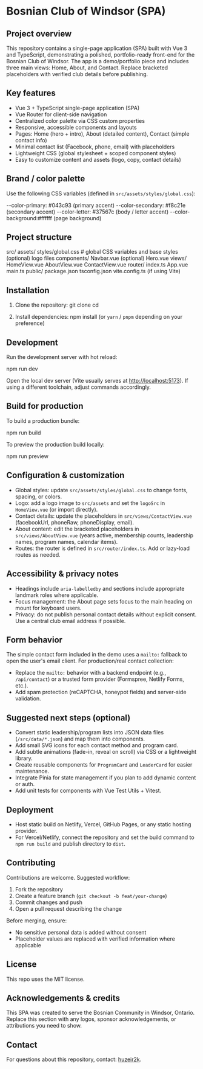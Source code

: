 
# Bosnian Club of Windsor (SPA)

## Project overview

This repository contains a single-page application (SPA) built with Vue 3 and TypeScript, demonstrating a polished, portfolio-ready front-end for the Bosnian Club of Windsor. The app is a demo/portfolio piece and includes three main views: Home, About, and Contact. Replace bracketed placeholders with verified club details before publishing.

## Key features

* Vue 3 + TypeScript single-page application (SPA)
* Vue Router for client-side navigation
* Centralized color palette via CSS custom properties
* Responsive, accessible components and layouts
* Pages: Home (hero + intro), About (detailed content), Contact (simple contact info)
* Minimal contact list (Facebook, phone, email) with placeholders
* Lightweight CSS (global stylesheet + scoped component styles)
* Easy to customize content and assets (logo, copy, contact details)

## Brand / color palette

Use the following CSS variables (defined in `src/assets/styles/global.css`):

\--color-primary:   #043c93  (primary accent)
\--color-secondary: #f8c21e  (secondary accent)
\--color-letter:    #37567c  (body / letter accent)
\--color-background:#ffffff  (page background)

## Project structure

src/
assets/
styles/global.css      # global CSS variables and base styles
(optional) logo files
components/
Navbar.vue
(optional) Hero.vue
views/
HomeView\.vue
AboutView\.vue
ContactView\.vue
router/
index.ts
App.vue
main.ts
public/
package.json
tsconfig.json
vite.config.ts (if using Vite)

## Installation

1. Clone the repository:
   git clone <your-repo-url>
   cd <repo-folder>

2. Install dependencies:
   npm install
   (or `yarn` / `pnpm` depending on your preference)

## Development

Run the development server with hot reload:

npm run dev

Open the local dev server (Vite usually serves at [http://localhost:5173](http://localhost:5173)). If using a different toolchain, adjust commands accordingly.

## Build for production

To build a production bundle:

npm run build

To preview the production build locally:

npm run preview

## Configuration & customization

* Global styles: update `src/assets/styles/global.css` to change fonts, spacing, or colors.
* Logo: add a logo image to `src/assets` and set the `logoSrc` in `HomeView.vue` (or import directly).
* Contact details: update the placeholders in `src/views/ContactView.vue` (facebookUrl, phoneRaw, phoneDisplay, email).
* About content: edit the bracketed placeholders in `src/views/AboutView.vue` (years active, membership counts, leadership names, program names, calendar items).
* Routes: the router is defined in `src/router/index.ts`. Add or lazy-load routes as needed.

## Accessibility & privacy notes

* Headings include `aria-labelledby` and sections include appropriate landmark roles where applicable.
* Focus management: the About page sets focus to the main heading on mount for keyboard users.
* Privacy: do not publish personal contact details without explicit consent. Use a central club email address if possible.

## Form behavior

The simple contact form included in the demo uses a `mailto:` fallback to open the user's email client. For production/real contact collection:

* Replace the `mailto:` behavior with a backend endpoint (e.g., `/api/contact`) or a trusted form provider (Formspree, Netlify Forms, etc.).
* Add spam protection (reCAPTCHA, honeypot fields) and server-side validation.

## Suggested next steps (optional)

* Convert static leadership/program lists into JSON data files (`/src/data/*.json`) and map them into components.
* Add small SVG icons for each contact method and program card.
* Add subtle animations (fade-in, reveal on scroll) via CSS or a lightweight library.
* Create reusable components for `ProgramCard` and `LeaderCard` for easier maintenance.
* Integrate Pinia for state management if you plan to add dynamic content or auth.
* Add unit tests for components with Vue Test Utils + Vitest.

## Deployment

* Host static build on Netlify, Vercel, GitHub Pages, or any static hosting provider.
* For Vercel/Netlify, connect the repository and set the build command to `npm run build` and publish directory to `dist`.

## Contributing

Contributions are welcome. Suggested workflow:

1. Fork the repository
2. Create a feature branch (`git checkout -b feat/your-change`)
3. Commit changes and push
4. Open a pull request describing the change

Before merging, ensure:

* No sensitive personal data is added without consent
* Placeholder values are replaced with verified information where applicable

## License

This repo uses the MIT license.

## Acknowledgements & credits

This SPA was created to serve the Bosnian Community in Windsor, Ontario. Replace this section with any logos, sponsor acknowledgements, or attributions you need to show.

## Contact

For questions about this repository, contact: [huzeir2k](mailto:huzeir2k@gmail.com).


